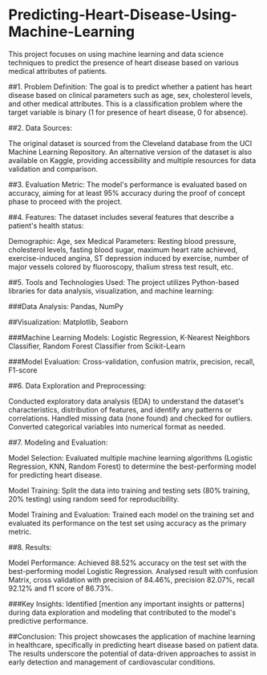 # Predicting-Heart-Disease-Using-Machine-Learning
This project focuses on using machine learning and data science techniques to predict the presence of heart disease based on various medical attributes of patients.

##1. Problem Definition:
The goal is to predict whether a patient has heart disease based on clinical parameters such as age, sex, cholesterol levels, and other medical attributes. This is a classification problem where the target variable is binary (1 for presence of heart disease, 0 for absence).

##2. Data Sources:

The original dataset is sourced from the Cleveland database from the UCI Machine Learning Repository.
An alternative version of the dataset is also available on Kaggle, providing accessibility and multiple resources for data validation and comparison.

##3. Evaluation Metric:
The model's performance is evaluated based on accuracy, aiming for at least 95% accuracy during the proof of concept phase to proceed with the project.

##4. Features:
The dataset includes several features that describe a patient's health status:

Demographic: Age, sex
Medical Parameters: Resting blood pressure, cholesterol levels, fasting blood sugar, maximum heart rate achieved, exercise-induced angina, ST depression induced by exercise, number of major vessels colored by fluoroscopy, thalium stress test result, etc.

##5. Tools and Technologies Used:
The project utilizes Python-based libraries for data analysis, visualization, and machine learning:

###Data Analysis: Pandas, NumPy

##Visualization: Matplotlib, Seaborn

###Machine Learning Models: Logistic Regression, K-Nearest Neighbors Classifier, Random Forest Classifier from Scikit-Learn

###Model Evaluation: Cross-validation, confusion matrix, precision, recall, F1-score

##6. Data Exploration and Preprocessing:

Conducted exploratory data analysis (EDA) to understand the dataset's characteristics, distribution of features, and identify any patterns or correlations.
Handled missing data (none found) and checked for outliers.
Converted categorical variables into numerical format as needed.

##7. Modeling and Evaluation:

Model Selection: Evaluated multiple machine learning algorithms (Logistic Regression, KNN, Random Forest) to determine the best-performing model for predicting heart disease.

Model Training: Split the data into training and testing sets (80% training, 20% testing) using random seed for reproducibility.

Model Training and Evaluation: Trained each model on the training set and evaluated its performance on the test set using accuracy as the primary metric.

##8. Results:

Model Performance: Achieved 88.52% accuracy on the test set with the best-performing model Logistic Regression. Analysed result with confusion Matrix, cross validation with precision of 84.46%, precision 82.07%, recall 92.12% and f1 score of 86.73%.

###Key Insights: Identified [mention any important insights or patterns] during data exploration and modeling that contributed to the model's predictive performance.

##Conclusion:
This project showcases the application of machine learning in healthcare, specifically in predicting heart disease based on patient data. The results underscore the potential of data-driven approaches to assist in early detection and management of cardiovascular conditions.


